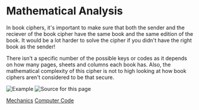 # Mathematical Analysis 
In book ciphers, it's important to make sure that both the sender and the reciever of the book cipher have the same book and the same edition of the book. It would be a lot harder to solve the cipher if you didn't have the right book as the sender!

There isn't a specific number of the possible keys or codes as it depends on how many pages, sheets and columns each book has. Also, the mathematical complexity of this cipher is not to high looking at how book ciphers aren't considered to be that secure.

![Example](http://twimgs.com/ddj/images/article/2008/0809/080901dr01_f2.gif)
![Source for this page](https://www.drdobbs.com/security/the-book-cipher-algorithm/210603676)

[Mechanics](https://github.com/EPHS-CyberSecurity-2020-Hour3/CipherProject/blob/Book_Cipher/book_mechanics.md)
[Computer Code](https://github.com/EPHS-CyberSecurity-2020-Hour3/CipherProject/blob/Book_Cipher/book_computercode.md)
